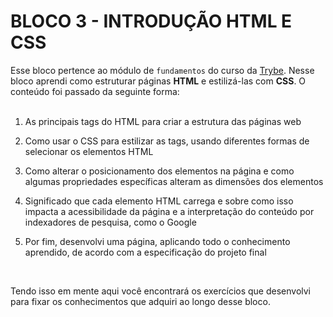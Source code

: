 # BLOCO 3 - INTRODUÇÃO HTML E CSS

Esse bloco pertence ao módulo de `fundamentos` do curso da [Trybe](https://www.betrybe.com/). Nesse bloco aprendi como estruturar páginas __HTML__ e estilizá-las com __CSS__. O conteúdo foi passado da seguinte forma:  
&nbsp;
1. As principais tags do HTML para criar a estrutura das páginas web

2. Como usar o CSS para estilizar as tags, usando diferentes formas de selecionar os elementos HTML

3. Como alterar o posicionamento dos elementos na página e como algumas propriedades específicas alteram as dimensões dos elementos

4. Significado que cada elemento HTML carrega e sobre como isso impacta a acessibilidade da página e a interpretação do conteúdo por indexadores de pesquisa, como o Google

5. Por fim, desenvolvi uma página, aplicando todo o conhecimento aprendido, de acordo com a especificação do projeto final

&nbsp;

Tendo isso em mente aqui você encontrará os exercícios que desenvolvi para fixar os conhecimentos que adquiri ao longo desse bloco.